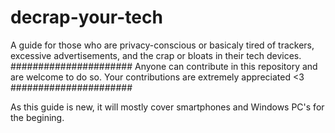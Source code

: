 # decrap-your-tech
A guide for those who are privacy-conscious or basicaly tired of trackers, excessive advertisements, and the crap or bloats in their tech devices.
######################
Anyone can contribute in this repository and are welcome to do so.
Your contributions are extremely appreciated <3
######################

As this guide is new, it will mostly cover smartphones and Windows PC's for the begining.
